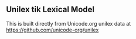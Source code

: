 Unilex tik Lexical Model
----------------------

This is built directly from Unicode.org unilex data at
https://github.com/unicode-org/unilex
